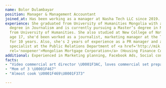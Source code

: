```yaml
---
name: Bolor Dulambayar
position: Manager & Management Accountant
joined_at: Has been working as a manager at Nasha Tech LLC since 2019.
experience: She graduated from University of Humanities Mongolia with a bachelor’s
  degree in Journalism and is currently pursuing a Master’s degree in Management Leadership
  from University of Humanities. She also studied at New College of Nottingham. Since
  age 17, she'd been worked as a journalist, marketing manager at the TM television
  for 10 years. Also, she's 2 years of experience as a PR manager and a marketing
  specialist at the Public Relations Department of <a href='http://mik.mn/mn/' target='_blank'
  rel='noopener'>Mongolian Mortgage Corporation</a> (Housing Finance Company)
additional: Experienced in Marketing planning, Facebook Ads, Social content creating.
facts:
- "Video commercial art director \U0001F3AC, loves commercial set preparing"
- "Mom of 3 \U0001F467"
- "Almost cook \U0001F469‍\U0001F373"

---
```

